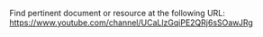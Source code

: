 Find pertinent document or resource at the following URL:
https://www.youtube.com/channel/UCaLlzGqiPE2QRj6sSOawJRg
